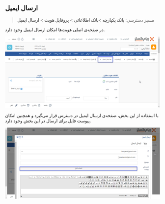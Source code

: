 ## ارسال ایمیل

> مسیر دسترسی:  **بانک یکپارچه** >**بانک اطلاعاتی** > **پروفایل هویت** > **ارسال ایمیل**

در صفحه‌ی اصلی هویت‌ها امکان ارسال ایمیل وجود دارد.

![](ersal-email.jpg.png)

با استفاده از این بخش، صفحه‌ی ارسال ایمیل در دسترس قرار می‌گیرد و همچنین امکان پیوست فایل برای ارسال در این بخش وجود دارد.

![](ersal-email2.jpg.png)
